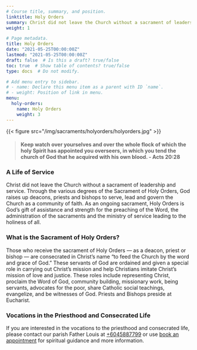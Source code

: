 ```yaml
---
# Course title, summary, and position.
linktitle: Holy Orders
summary: Christ did not leave the Church without a sacrament of leadership and service. Through the various degrees of the Sacrament of Holy Orders, God raises up deacons, priests and bishops to serve, lead and govern the Church as a community of faith. As an ongoing sacrament, Holy Orders is God’s gift of assistance and strength for the preaching of the Word, the administration of the sacraments and the ministry of service leading to the holiness of all.
weight: 1

# Page metadata.
title: Holy Orders
date: "2021-05-25T00:00:00Z"
lastmod: "2021-05-25T00:00:00Z"
draft: false  # Is this a draft? true/false
toc: true  # Show table of contents? true/false
type: docs  # Do not modify.

# Add menu entry to sidebar.
# - name: Declare this menu item as a parent with ID `name`.
# - weight: Position of link in menu.
menu:
  holy-orders:
    name: Holy Orders
    weight: 3
---
```


{{< figure src="/img/sacraments/holyorders/holyorders.jpg" >}}

> #### Keep watch over yourselves and over the whole flock of which the holy Spirit has appointed you overseers, in which you tend the church of God that he acquired with his own blood. - Acts 20:28

### A Life of Service
Christ did not leave the Church without a sacrament of leadership and service. Through the various degrees of the Sacrament of Holy Orders, God raises up deacons, priests and bishops to serve, lead and govern the Church as a community of faith. As an ongoing sacrament, Holy Orders is God’s gift of assistance and strength for the preaching of the Word, the administration of the sacraments and the ministry of service leading to the holiness of all.

### What is the Sacrament of Holy Orders?
Those who receive the sacrament of Holy Orders — as a deacon, priest or bishop — are consecrated in Christ’s name “to feed the Church by the word and grace of God.” These servants of God are ordained and given a special role in carrying out Christ’s mission and help Christians imitate Christ’s mission of love and justice. These roles include representing Christ, proclaim the Word of God, community building, missionary work, being servants, advocates for the poor, share Catholic social teachings, evangelize, and be witnesses of God. Priests and Bishops preside at Eucharist.

### Vocations in the Priesthood and Consecrated Life
If you are interested in the vocations to the priesthood and consecrated life, please contact our parish Father Louis at [+6045887799](tel:+6045887799) or use [book an appointment](#) for spiritual guidance and more information.
